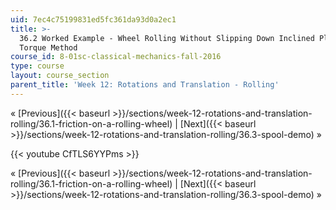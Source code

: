 ```yaml
---
uid: 7ec4c75199831ed5fc361da93d0a2ec1
title: >-
  36.2 Worked Example - Wheel Rolling Without Slipping Down Inclined Plane -
  Torque Method
course_id: 8-01sc-classical-mechanics-fall-2016
type: course
layout: course_section
parent_title: 'Week 12: Rotations and Translation - Rolling'
---
```


« [Previous]({{< baseurl >}}/sections/week-12-rotations-and-translation-rolling/36.1-friction-on-a-rolling-wheel) | [Next]({{< baseurl >}}/sections/week-12-rotations-and-translation-rolling/36.3-spool-demo) »

{{< youtube CfTLS6YYPms >}}

« [Previous]({{< baseurl >}}/sections/week-12-rotations-and-translation-rolling/36.1-friction-on-a-rolling-wheel) | [Next]({{< baseurl >}}/sections/week-12-rotations-and-translation-rolling/36.3-spool-demo) »
